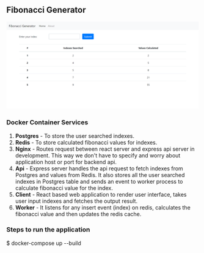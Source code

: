 ## Fibonacci Generator

![Screenshot](screenshot.png)

### Docker Container Services

1. **Postgres** - To store the user searched indexes.
2. **Redis** - To store calculated fibonacci values for indexes.
3. **Nginx** - Routes request between react server and express api server in development. This way we don't have to specify and worry about application host or port for backend api.
4. **Api** - Express server handles the api request to fetch indexes from Postgres and values from Redis. It also stores all the user searched indexes in Postgres table and sends an event to worker process to calculate fibonacci value for the index.
5. **Client** - React based web application to render user interface, takes user input indexes and fetches the output result.
6. **Worker** - It listens for any insert event (index) on redis, calculates the fibonacci value and then updates the redis cache.

### Steps to run the application
$ docker-compose up --build